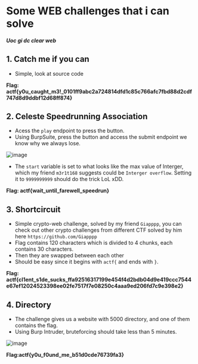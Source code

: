 # Some WEB challenges that i can solve #
##### Uoc gi dc clear web #####

## 1. Catch me if you can ##
- Simple, look at source code<br />

**Flag: actf{y0u_caught_m3!_0101ff9abc2a724814dfd1c85c766afc7fbd88d2cdf747d8d9ddbf12d68ff874}**

## 2. Celeste Speedrunning Association ##
- Acess the ```play``` endpoint to press the button.
- Using BurpSuite, press the button and access the submit endpoint we know why we always lose.

![image](https://user-images.githubusercontent.com/109911533/234898724-3d92a7d0-c0de-41c7-ab9e-abcdf586169d.png)

- The ```start``` variable is set to what looks like the max value of Interger, which my friend ```m3r1t168``` suggests could be ```Interger overflow```. Setting it to ```9999999999``` should do the trick LoL xDD.

**Flag: actf{wait_until_farewell_speedrun}**

## 3. Shortcircuit ##
- Simple crypto-web challenge, solved by my friend ```Giapppp```, you can check out other crypto challenges from different CTF solved by him here ```https://github.com/Giapppp```
- Flag contains 120 characters which is divided to 4 chunks, each contains 30 characters.
- Then they are swapped between each other
- Should be easy since it begins with ```actf{``` and ends with ```}```.

**Flag: actf{cl1ent_s1de_sucks_ffa92516317199e454f4d2bdb04d9e419ccc7544e67ef12024523398ee02fe7517f7e08250c4aaa9ed206fd7c9e398e2}**

## 4. Directory ##
- The challenge gives us a website with 5000 directory, and one of them contains the flag.
- Using Burp Intruder, bruteforcing should take less than 5 minutes.

![image](https://user-images.githubusercontent.com/109911533/234902918-4a85c977-1ec7-490e-8e7f-5657808a0a97.png)

**Flag:actf{y0u_f0und_me_b51d0cde76739fa3}**



